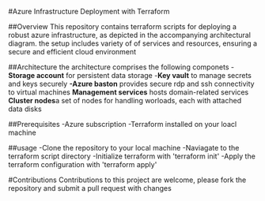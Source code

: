 #Azure Infrastructure Deployment with Terraform

##Overview
This repository contains terraform scripts for deploying a robust azure infrastructure, as depicted in the accompanying architectural diagram.  the setup includes variety of of services and resources, ensuring a secure and efficient cloud environment

##Architecture
the architecture comprises the following componets
-**Storage account** for persistent data storage
-**Key vault** to manage secrets and keys securely
**-Azure baston** provides secure rdp and ssh connectivity to virtual machines
**Management services** hosts domain-related services
**Cluster nodes**a set of nodes for handling worloads, each with attached data disks

##Prerequisites
-Azure subscription
-Terraform installed on your loacl machine

##usage 
-Clone the repository to your local machine
-Naviagate to the terraform script directory
-Initialize terraform with 'terraform init'
-Apply the terraform configuration with 'terraform apply'


#Contributions 
Contributions to this project are welcome, please fork the repository and submit a pull request with changes 
